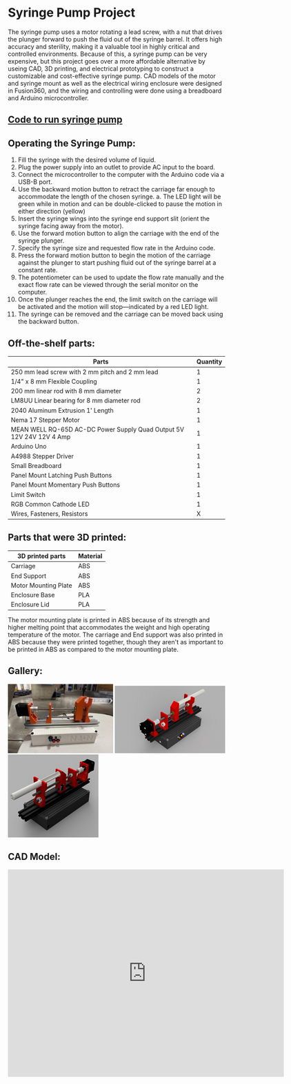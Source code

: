 # Syringe Pump Project
The syringe pump uses a motor rotating a lead screw, with a nut that drives the plunger forward to push the fluid out of the syringe barrel. It offers high accuracy and sterility, making it a valuable tool in highly critical and controlled environments. Because of this, a syringe pump can be very expensive, but this project goes over a more affordable alternative by useing CAD, 3D printing, and electrical prototyping to construct a customizable and cost-effective syringe pump. CAD models of the motor and syringe mount as well as the electrical wiring enclosure were designed in Fusion360, and the wiring and controlling were done using a breadboard and Arduino microcontroller.

## [Code to run syringe pump](https://github.com/Serpenlog/SyringePumpProject/blob/main/SyringePumpCode.cpp)

## Operating the Syringe Pump:
1.	Fill the syringe with the desired volume of liquid.
2.	Plug the power supply into an outlet to provide AC input to the board.
3.	Connect the microcontroller to the computer with the Arduino code via a USB-B port.
4.	Use the backward motion button to retract the carriage far enough to accommodate the length of the chosen syringe.
      a.	The LED light will be green while in motion and can be double-clicked to pause the motion in either direction (yellow)
5.	Insert the syringe wings into the syringe end support slit (orient the syringe facing away from the motor).
6.	Use the forward motion button to align the carriage with the end of the syringe plunger.
7.	Specify the syringe size and requested flow rate in the Arduino code.
8.	Press the forward motion button to begin the motion of the carriage against the plunger to start pushing fluid out of the syringe barrel at a constant rate.
9.	The potentiometer can be used to update the flow rate manually and the exact flow rate can be viewed through the serial monitor on the computer.
10.	Once the plunger reaches the end, the limit switch on the carriage will be activated and the motion will stop—indicated by a red LED light.
11.	The syringe can be removed and the carriage can be moved back using the backward button.

## Off-the-shelf parts:
| Parts | Quantity |
| ------ | ---------- |
| 250 mm lead screw with 2 mm pitch and 2 mm lead | 1 |
| 1/4" x 8 mm Flexible Coupling | 1 |
| 200 mm linear rod with 8 mm diameter | 2 |
| LM8UU Linear bearing for 8 mm diameter rod | 2 |
| 2040 Aluminum Extrusion 1' Length | 1 |
| Nema 17 Stepper Motor | 1 |
| MEAN WELL RQ-65D AC-DC Power Supply Quad Output 5V 12V 24V 12V 4 Amp | 1 |
| Arduino Uno | 1 |
| A4988 Stepper Driver | 1 |
| Small Breadboard | 1 |
| Panel Mount Latching Push Buttons | 1 |
| Panel Mount Momentary Push Buttons | 1 |
| Limit Switch | 1 |
| RGB Common Cathode LED | 1 |
| Wires, Fasteners, Resistors | X |

## Parts that were 3D printed:
| 3D printed parts | Material |
| --- | --- |
| Carriage | ABS |
| End Support | ABS |
| Motor Mounting Plate | ABS |
| Enclosure Base | PLA |
| Enclosure Lid | PLA |

The motor mounting plate is printed in ABS because of its strength and higher melting point that accommodates the weight and high operating temperature of the motor. The carriage and End support was also printed in ABS because they were printed together, though they aren't as important to be printed in ABS as compared to the motor mounting plate.

## Gallery:
![Syringe Pump Finished](images/syringe-pump.jpg)
![Syringe Pump Rendering 1](images/syringe-pump-render1.png)
![Syringe Pump Rendering 2](images/syringe-pump-render2.png)

## CAD Model:
<iframe src="https://vanderbilt643.autodesk360.com/shares/public/SH286ddQT78850c0d8a4c39d816191a459a7?mode=embed" width="640" height="480" allowfullscreen="true" webkitallowfullscreen="true" mozallowfullscreen="true"  frameborder="0"></iframe>